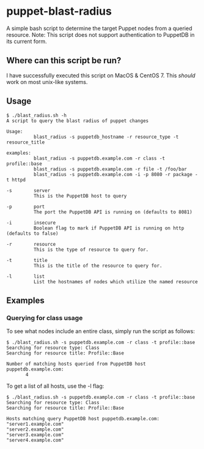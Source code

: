 # puppet-blast-radius
A simple bash script to determine the target Puppet nodes from a queried resource.  Note: This script does not support authentication to PuppetDB in its current form.

## Where can this script be run?
I have successfully executed this script on MacOS & CentOS 7.  This _should_ work on most unix-like systems.

## Usage

```
$ ./blast_radius.sh -h
A script to query the blast radius of puppet changes

Usage:
          blast_radius -s puppetdb_hostname -r resource_type -t resource_title

examples:
          blast_radius -s puppetdb.example.com -r class -t profile::base
          blast_radius -s puppetdb.example.com -r file -t /foo/bar
          blast_radius -s puppetdb.example.com -i -p 8080 -r package -t httpd

-s        server
          This is the PuppetDB host to query

-p        port
          The port the PuppetDB API is running on (defaults to 8081)

-i        insecure
          Boolean flag to mark if PuppetDB API is running on http (defaults to false)

-r        resource
          This is the type of resource to query for.

-t        title
          This is the title of the resource to query for.

-l        list
          List the hostnames of nodes which utilize the named resource
```

## Examples
### Querying for class usage
To see what nodes include an entire class, simply run the script as follows:

```
$ ./blast_radius.sh -s puppetdb.example.com -r class -t profile::base
Searching for resource type: Class
Searching for resource title: Profile::Base

Number of matching hosts queried from PuppetDB host puppetdb.example.com:
       4
```

To get a list of all hosts, use the -l flag:

```
$ ./blast_radius.sh -s puppetdb.example.com -r class -t profile::base
Searching for resource type: Class
Searching for resource title: Profile::Base

Hosts matching query PuppetDB host puppetdb.example.com:
"server1.example.com"
"server2.example.com"
"server3.example.com"
"server4.example.com"
```
